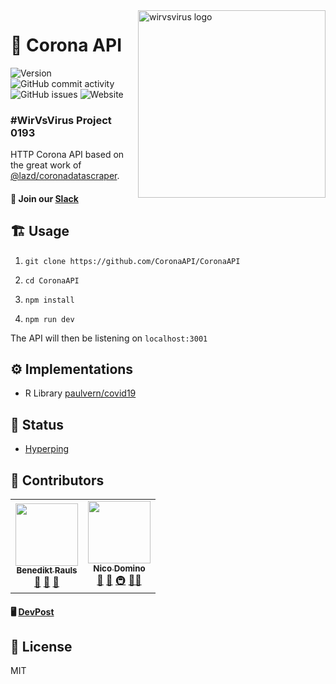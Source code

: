 <img src="https://imgur.com/BYL9tJl.png" width="300px" align="right" alt="wirvsvirus logo" />

# 🦠 Corona API 

![Version](https://img.shields.io/github/package-json/v/coronaapi/coronaapi?style=flat-square)
![GitHub commit activity](https://img.shields.io/github/commit-activity/w/coronaapi/coronaapi?label=commits&style=flat-square)
![GitHub issues](https://img.shields.io/github/issues-raw/coronaapi/coronaapi?style=flat-square)
![Website](https://img.shields.io/website?down_color=lightgrey&down_message=offline&style=flat-square&up_color=green&up_message=online&url=https%3A%2F%2Fdata.corona-api.org)

### #WirVsVirus Project 0193

HTTP Corona API based on the great work of [@lazd/coronadatascraper](https://github.com/lazd/coronadatascraper).

#### 💌 Join our [Slack](https://join.slack.com/t/corona-api/shared_invite/zt-d3q97q52-2~0Jh7YV1WHVDY~TpENVtg)

## 🏗️ Usage

1. `git clone https://github.com/CoronaAPI/CoronaAPI`

2. `cd CoronaAPI`

3. `npm install`

4. `npm run dev`

The API will then be listening on `localhost:3001`

## ⚙️ Implementations

- R Library [paulvern/covid19]( https://github.com/paulvern/covid19/tree/master/readcorona )

## 👀 Status

- [Hyperping](https://status.corona-api.org)

## 🙏 Contributors

<table>
  <tr>
    <td align="center">
    <a href="https://github.com/brauls">
    <img src="https://avatars.githubusercontent.com/u/6483465?v=2" width="100px;" alt=""/>
    <br />
    <sub><b>Benedikt Rauls</b></sub></a>
    <br /> 
    <a href="https://github.com/CoronaAPI/CoronaAPI/commits?author=brauls" title="Documentation">📖</a> 
    <a href="https://github.com/CoronaAPI/CoronaAPI/pulls?q=is%3Apr+reviewed-by%3Abrauls" title="Reviewed Pull Requests">👀</a> 
    <a href="#tool-brauls" title="Tools">🔧</a>
    </td>
    <td align="center"><a href="https://ndo.dev"><img src="https://avatars2.githubusercontent.com/u/7415984?v=4" width="100px;" alt=""/><br /><sub><b>Nico Domino</b></sub></a><br /><a href="https://github.com/CoronaAPI/CoronaAPI/commits?author=ndom91" title="Documentation">📖</a> <a href="#tool-ndom91" title="Tools">🔧</a> <a href="#infra-ndom91" title="Infrastructure (Hosting, Build-Tools, etc)">🚇</a> <a href="#maintenance-ndom91" title="Maintenance">🚧</a><a href="#design-juliawernecke" title="Design">🎨</a></td>
  </tr>
</table>

#### 🖥️ [DevPost](https://devpost.com/software/1_038_a_daten_0193_coronaapi) 

## 📝 License

MIT
